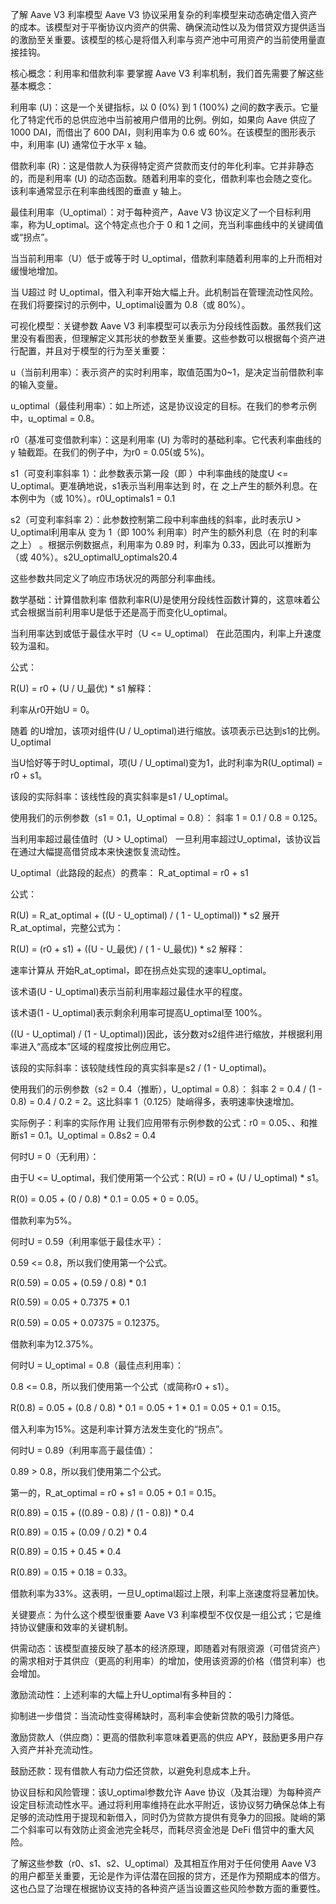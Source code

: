 了解 Aave V3 利率模型
Aave V3 协议采用复杂的利率模型来动态确定借入资产的成本。该模型对于平衡协议内资产的供需、确保流动性以及为借贷双方提供适当的激励至关重要。该模型的核心是将借入利率与资产池中可用资产的当前使用量直接挂钩。

核心概念：利用率和借款利率
要掌握 Aave V3 利率机制，我们首先需要了解这些基本概念：

利用率 (U)：这是一个关键指标，以 0 (0%) 到 1 (100%) 之间的数字表示。它量化了特定代币的总供应池中当前被用户借用的比例。例如，如果向 Aave 供应了 1000 DAI，而借出了 600 DAI，则利用率为 0.6 或 60%。在该模型的图形表示中，利用率 (U) 通常位于水平 x 轴。

借款利率 (R)：这是借款人为获得特定资产贷款而支付的年化利率。它并非静态的，而是利用率 (U) 的动态函数。随着利用率的变化，借款利率也会随之变化。该利率通常显示在利率曲线图的垂直 y 轴上。

最佳利用率（U_optimal）：对于每种资产，Aave V3 协议定义了一个目标利用率，称为U_optimal。这个特定点也介于 0 和 1 之间，充当利率曲线中的关键阈值或“拐点”。

当当前利用率（U）低于或等于时 U_optimal，借款利率随着利用率的上升而相对缓慢地增加。

当 U超过 时 U_optimal，借入利率开始大幅上升。此机制旨在管理流动性风险。
在我们将要探讨的示例中，U_optimal设置为 0.8（或 80%）。

可视化模型：关键参数
Aave V3 利率模型可以表示为分段线性函数。虽然我们这里没有看图表，但理解定义其形状的参数至关重要。这些参数可以根据每个资产进行配置，并且对于模型的行为至关重要：

u（当前利用率）：表示资产的实时利用率，取值范围为0~1，是决定当前借款利率的输入变量。

u_optimal（最佳利用率）：如上所述，这是协议设定的目标。在我们的参考示例中，u_optimal = 0.8。

r0（基准可变借款利率）：这是利用率 (U) 为零时的基础利率。它代表利率曲线的 y 轴截距。在我们的例子中，为r0 = 0.05(或 5%)。

s1（可变利率斜率 1）：此参数表示第一段（即 ）中利率曲线的陡度U <= U_optimal。更准确地说，s1表示当利用率达到 时，在 之上产生的额外利息。在本例中为（或 10%）。r0U_optimals1 = 0.1

s2（可变利率斜率 2）：此参数控制第二段中利率曲线的斜率，此时表示U > U_optimal利用率从 变为 1（即 100% 利用率）时产生的额外利息（在 时的利率之上） 。根据示例数据点，利用率为 0.89 时，利率为 0.33，因此可以推断为（或 40%）。s2U_optimalU_optimals20.4

这些参数共同定义了响应市场状况的两部分利率曲线。

数学基础：计算借款利率
借款利率R(U)是使用分段线性函数计算的，这意味着公式会根据当前利用率U是低于还是高于而变化U_optimal。

当利用率达到或低于最佳水平时（U <= U_optimal）
在此范围内，利率上升速度较为温和。

公式：

R(U) = r0 + (U / U_最优) * s1
解释：

利率从r0开始U = 0。

随着 的U增加，该项对组件(U / U_optimal)进行缩放。该项表示已达到s1的比例。U_optimal

当U恰好等于时U_optimal，项(U / U_optimal)变为1，此时利率为R(U_optimal) = r0 + s1。

该段的实际斜率：该线性段的真实斜率是s1 / U_optimal。

使用我们的示例参数（s1 = 0.1，U_optimal = 0.8）：
斜率 1 = 0.1 / 0.8 = 0.125。

当利用率超过最佳值时（U > U_optimal）
一旦利用率超过U_optimal，该协议旨在通过大幅提高借贷成本来快速恢复流动性。

U_optimal（此路段的起点）的费率：
R_at_optimal = r0 + s1

公式：

R(U) = R_at_optimal + ((U - U_optimal) / ( 1  - U_optimal)) * s2
展开R_at_optimal，完整公式为：

R(U) = (r0 + s1) + ((U - U_最优) / ( 1  - U_最优)) * s2
解释：

速率计算从 开始R_at_optimal，即在拐点处实现的速率U_optimal。

该术语(U - U_optimal)表示当前利用率超过最佳水平的程度。

该术语(1 - U_optimal)表示剩余利用率可提高U_optimal至 100%。

((U - U_optimal) / (1 - U_optimal))因此，该分数对s2组件进行缩放，并根据利用率进入“高成本”区域的程度按比例应用它。

该段的实际斜率：该较陡线性段的真实斜率是s2 / (1 - U_optimal)。

使用我们的示例参数（s2 = 0.4（推断），U_optimal = 0.8）：
斜率 2 = 0.4 / (1 - 0.8) = 0.4 / 0.2 = 2。这比斜率 1（0.125）陡峭得多，表明速率快速增加。

实际例子：利率的实际作用
让我们应用带有示例参数的公式：r0 = 0.05、、和推断s1 = 0.1。U_optimal = 0.8s2 = 0.4

何时U = 0（无利用）：

由于U <= U_optimal，我们使用第一个公式：R(U) = r0 + (U / U_optimal) * s1。

R(0) = 0.05 + (0 / 0.8) * 0.1 = 0.05 + 0 = 0.05。

借款利率为5%。

何时U = 0.59（利用率低于最佳水平）：

0.59 <= 0.8，所以我们使用第一个公式。

R(0.59) = 0.05 + (0.59 / 0.8) * 0.1

R(0.59) = 0.05 + 0.7375 * 0.1

R(0.59) = 0.05 + 0.07375 = 0.12375。

借款利率为12.375%。

何时U = U_optimal = 0.8（最佳点利用率）：

0.8 <= 0.8，所以我们使用第一个公式（或简称r0 + s1）。

R(0.8) = 0.05 + (0.8 / 0.8) * 0.1 = 0.05 + 1 * 0.1 = 0.05 + 0.1 = 0.15。

借入利率为15%。这是利率计算方法发生变化的“拐点”。

何时U = 0.89（利用率高于最佳值）：

0.89 > 0.8，所以我们使用第二个公式。

第一的，R_at_optimal = r0 + s1 = 0.05 + 0.1 = 0.15。

R(0.89) = 0.15 + ((0.89 - 0.8) / (1 - 0.8)) * 0.4

R(0.89) = 0.15 + (0.09 / 0.2) * 0.4

R(0.89) = 0.15 + 0.45 * 0.4

R(0.89) = 0.15 + 0.18 = 0.33。

借款利率为33%。这表明，一旦U_optimal超过上限，利率上涨速度将显著加快。

关键要点：为什么这个模型很重要
Aave V3 利率模型不仅仅是一组公式；它是维持协议健康和效率的关键机制。

供需动态：该模型直接反映了基本的经济原理，即随着对有限资源（可借贷资产）的需求相对于其供应（更高的利用率）的增加，使用该资源的价格（借贷利率）也会增加。

激励流动性：上述利率的大幅上升U_optimal有多种目的：

抑制进一步借贷：当流动性变得稀缺时，高利率会使新贷款的吸引力降低。

激励贷款人（供应商）：更高的借款利率意味着更高的供应 APY，鼓励更多用户存入资产并补充流动性。

鼓励还款：现有借款人有动力偿还贷款，以避免利息成本上升。

协议目标和风险管理：该U_optimal参数允许 Aave 协议（及其治理）为每种资产设定目标流动性水平。通过将利用率维持在此水平附近，该协议努力确保总体上有足够的流动性用于提现和新借入，同时仍为贷款方提供有竞争力的回报。陡峭的第二个斜率可以有效防止资金池完全耗尽，而耗尽资金池是 DeFi 借贷中的重大风险。

了解这些参数（r0、s1、s2、U_optimal）及其相互作用对于任何使用 Aave V3 的用户都至关重要，无论是作为评估潜在回报的贷方，还是作为预期成本的借方。这也凸显了治理在根据协议支持的各种资产适当设置这些风险参数方面的重要性。
